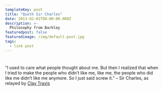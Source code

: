 ```yaml
---
templateKey: post
title: "Quoth Sir Charles"
date: 2013-02-01T00:00:00.000Z
description: >-
  Philosophy from Barkley
featuredpost: false
featuredimage: /img/default-post.jpg
tags:
  - link post
---
```

# 

“I used to care what people thought about me. But then I realized that when I tried to make the people who didn’t like me, like me, the people who did like me didn’t like me anymore. So I just said screw it.” – Sir Charles, as relayed by [Clay Travis][1]

 [1]: http://outkickthecoverage.com/confession-i-like-darren-rovell.php